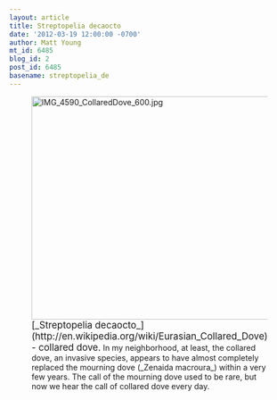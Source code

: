 ```yaml
---
layout: article
title: Streptopelia decaocto
date: '2012-03-19 12:00:00 -0700'
author: Matt Young
mt_id: 6485
blog_id: 2
post_id: 6485
basename: streptopelia_de
---
```

<figure>
<img src="http://pandasthumb.org/IMG_4590_CollaredDove_600.jpg" alt="IMG_4590_CollaredDove_600.jpg" width="600" height="400" />
<figcaption markdown="span">
<big>[_Streptopelia decaocto_](http://en.wikipedia.org/wiki/Eurasian_Collared_Dove) - collared dove.</big> In my neighborhood, at least, the collared dove, an invasive species, appears to have almost completely replaced the mourning dove (_Zenaida macroura_) within a very few years. The call of the mourning dove used to be rare, but now we hear the call of collared dove every day. 

</figcaption>
</figure>
